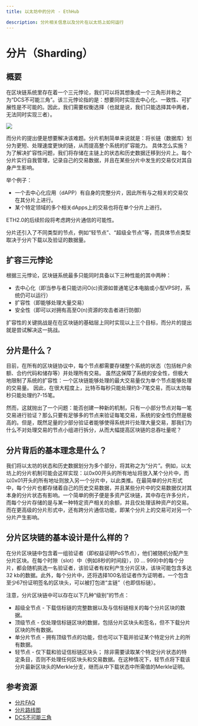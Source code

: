```yaml
---
title: 以太坊中的分片 - EthHub

description: 分片相关信息以及分片在以太坊上如何运行
---
```


# 分片（Sharding）

## 概要

在区块链系统里存在着一个三元悖论，我们可以将其想象成一个三角形并称之为“DCS不可能三角”。该三元悖论指的是：想要同时实现去中心化、一致性、可扩展性是不可能的。因此，我们需要权衡选择（也就是说，我们只能选择其中两者，无法同时实现三者）。

![](/assets/images/dcs-triangle.png)

而分片的提出便是想要解决该难题。分片机制简单来说就是：将长链（数据库）划分为更短、处理速度更快的链，从而提高整个系统的扩容能力。
具体怎么实施？为了解决扩容性问题，我们将存储在主链上的状态和历史数据迁移到分片上。每个分片实行自我管理，记录自己的交易数据，并且在某些分片中发生的交易仅对其自身产生影响。

举个例子：
* 一个去中心化应用（dAPP）有自身的完整分片，因此所有与之相关的交易仅在其分片上进行。
* 某个特定领域的多个相关dApps上的交易也将在单个分片上进行。

ETH2.0的后续阶段将考虑跨分片通信的可能性。

分片还引入了不同类型的节点，例如“轻节点”、“超级全节点”等，而具体节点类型取决于分片下载以及验证的数据量。

## 扩容三元悖论

根据三元悖论，区块链系统最多只能同时具备以下三种性能的其中两种：

* 去中心化（即当参与者只能访问O(c)资源如普通笔记本电脑或小型VPS时，系统仍可以运行）
* 扩容性（即能够处理大量交易）
* 安全性（即可以对拥有高至O(n)资源的攻击者进行防御）

扩容性的关键挑战是在在区块链的基础层上同时实现以上三个目标，而分片的提出就是尝试解决这一挑战。

## 分片是什么？

目前，在所有的区块链协议中，每个节点都需要存储整个系统的状态（包括帐户余额、合约代码和储存等）并处理所有交易。 虽然这保障了系统的安全性，但极大地限制了系统的扩容性：一个区块链能够处理的最大交易量仅为单个节点能够处理的交易量。 因此，在很大程度上，比特币每秒只能处理约3-7笔交易，而以太坊每秒只能处理约7-15笔。

然而，这就抛出了一个问题：能否创建一种新的机制，只有一小部分节点对每一笔交易进行验证？那么只要有足够多的节点来验证每笔交易，系统的安全性仍然是极高的。但是，既然足量的少部分验证者能够使得系统并行处理大量交易，那我们为什么不对处理交易的节点小组进行拆分，从而大幅提高区块链的总吞吐量呢？

## 分片背后的基本理念是什么？

我们将以太坊的状态和历史数据划分为多个部分，将其称之为“分片”。例如，以太坊上的分片机制可能会这样实现：以0x00开头的所有地址将放入某个分片中，而以0x01开头的所有地址则放入另一个分片中，以此类推。在最简单的分片形式中，每个分片也都存储着自己的历史交易数据，并且某些分片中的交易数据仅对其本身的分片状态有影响。一个简单的例子便是多资产区块链，其中存在许多分片，而每个分片存储的是与某一种特定资产相关的余额，并且仅处理该种资产的交易。而在更高级的分片形式中，还有跨分片通信功能，即某个分片上的交易可对另一个分片产生影响。

## 分片区块链的基本设计是什么样的？

在分片区块链中包含着一组验证者（即权益证明PoS节点），他们被随机分配产生分片区块。在每个时隙（slot）中（例如8秒的时间段），[0 ... 999]中的每个分片，都会随机挑选一名验证者，该验证者有权利产生分片区块，该块可能包含多达32 kb的数据。此外，每个分片中，还将选择100名验证者作为证明者。一个包含至少67份证明签名的区块头，可以被打包进“主链”（也即信标链）。

注意，分片区块链中可以存在以下几种“级别”的节点：

* 超级全节点 - 下载信标链的完整数据以及与信标链相关的每个分片区块的数据。
* 顶级节点 - 仅处理信标链区块的数据，包括分片区块头和签名，但不下载分片区块的所有数据。
* 单分片节点 - 拥有顶级节点的功能，但也可以下载并验证某个特定分片上的所有数据。
* 轻节点 - 仅下载和验证信标链区块头； 除非需要读取某个特定分片状态的特定条目，否则不处理任何区块头和交易数据。在这种情况下，轻节点将下载该分片最新区块头的Merkle分支，继而从中下载状态中所需值的Merkle证明。

## 参考资源

* [分片FAQ](https://github.com/ethereum/wiki/wiki/Sharding-FAQ)
* [分片路线图](https://github.com/ethereum/wiki/wiki/Sharding-roadmap)
* [DCS不可能三角](https://blog.bigchaindb.com/the-dcs-triangle-5ce0e9e0f1dc)

